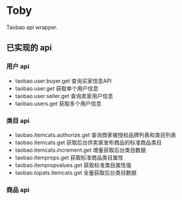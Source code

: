 # Toby

Taobao api wrapper.

## 已实现的 api

### 用户 api

* taobao.user.buyer.get 查询买家信息API
* taobao.user.get 获取单个用户信息
* taobao.user.seller.get 查询卖家用户信息
* taobao.users.get 获取多个用户信息

### 类目 api

* taobao.itemcats.authorize.get 查询商家被授权品牌列表和类目列表
* taobao.itemcats.get 获取后台供卖家发布商品的标准商品类目
* taobao.itemcats.increment.get 增量获取后台类目数据
* taobao.itemprops.get 获取标准商品类目属性
* taobao.itempropvalues.get 获取标准类目属性值
* taobao.topats.itemcats.get 全量获取后台类目数据

### 商品 api


